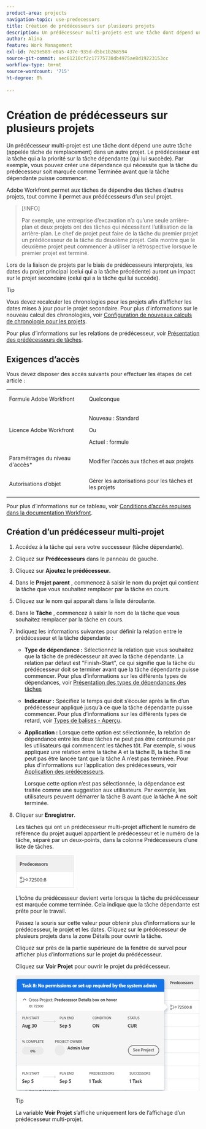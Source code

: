 ```yaml
---
product-area: projects
navigation-topic: use-predecessors
title: Création de prédécesseurs sur plusieurs projets
description: Un prédécesseur multi-projets est une tâche dont dépend une autre tâche (appelée tâche de remplacement) dans un autre projet. Le prédécesseur est la tâche qui a la priorité sur la tâche dépendante (qui lui succède). Par exemple, vous pouvez créer une dépendance qui nécessite que la tâche du prédécesseur soit marquée comme Terminée avant que la tâche dépendante puisse commencer.
author: Alina
feature: Work Management
exl-id: 7e29e589-e0a5-437e-935d-d5bc1b268594
source-git-commit: aec61210cf2c17775738db4975ae8d19223153cc
workflow-type: tm+mt
source-wordcount: '715'
ht-degree: 0%

---
```


# Création de prédécesseurs sur plusieurs projets

<!--Audited: 12/2023-->

Un prédécesseur multi-projet est une tâche dont dépend une autre tâche (appelée tâche de remplacement) dans un autre projet. Le prédécesseur est la tâche qui a la priorité sur la tâche dépendante (qui lui succède). Par exemple, vous pouvez créer une dépendance qui nécessite que la tâche du prédécesseur soit marquée comme Terminée avant que la tâche dépendante puisse commencer.

Adobe Workfront permet aux tâches de dépendre des tâches d’autres projets, tout comme il permet aux prédécesseurs d’un seul projet.

>[!INFO]
>
>Par exemple, une entreprise d’excavation n’a qu’une seule arrière-plan et deux projets ont des tâches qui nécessitent l’utilisation de la arrière-plan. Le chef de projet peut faire de la tâche du premier projet un prédécesseur de la tâche du deuxième projet. Cela montre que le deuxième projet peut commencer à utiliser la rétrospective lorsque le premier projet est terminé.

Lors de la liaison de projets par le biais de prédécesseurs interprojets, les dates du projet principal (celui qui a la tâche précédente) auront un impact sur le projet secondaire (celui qui a la tâche qui lui succède).

>[!TIP]
>
>Vous devez recalculer les chronologies pour les projets afin d’afficher les dates mises à jour pour le projet secondaire. Pour plus d’informations sur le nouveau calcul des chronologies, voir [Configuration de nouveaux calculs de chronologie pour les projets](../../../administration-and-setup/set-up-workfront/configure-system-defaults/configure-timeline-recalculations-projects.md).

Pour plus d’informations sur les relations de prédécesseur, voir [Présentation des prédécesseurs de tâches](../../../manage-work/tasks/use-prdcssrs/predecessors-overview.md).

## Exigences d’accès

Vous devez disposer des accès suivants pour effectuer les étapes de cet article :

<table style="table-layout:auto"> 
 <col> 
 <col> 
 <tbody> 
  <tr> 
   <td role="rowheader">Formule Adobe Workfront</td> 
   <td> <p>Quelconque</p> </td> 
  </tr> 
  <tr> 
   <td role="rowheader">Licence Adobe Workfront</td> 
   <td> <p>Nouveau : Standard </p> 
   Ou
   <p>Actuel : formule </p>
   </td> 
  </tr> 
  <tr> 
   <td role="rowheader">Paramétrages du niveau d'accès*</td> 
   <td> <p>Modifier l’accès aux tâches et aux projets</p> </td> 
  </tr> 
  <tr> 
   <td role="rowheader">Autorisations d’objet</td> 
   <td> <p>Gérer les autorisations pour les tâches et les projets</p> </td> 
  </tr> 
 </tbody> 
</table>

Pour plus d’informations sur ce tableau, voir [Conditions d’accès requises dans la documentation Workfront](/help/quicksilver/administration-and-setup/add-users/access-levels-and-object-permissions/access-level-requirements-in-documentation.md).


## Création d’un prédécesseur multi-projet

1. Accédez à la tâche qui sera votre successeur (tâche dépendante).
1. Cliquez sur **Prédécesseurs** dans le panneau de gauche.
1. Cliquez sur **Ajoutez le prédécesseur.**
1. Dans le **Projet parent** , commencez à saisir le nom du projet qui contient la tâche que vous souhaitez remplacer par la tâche en cours.
1. Cliquez sur le nom qui apparaît dans la liste déroulante.
1. Dans le **Tâche** , commencez à saisir le nom de la tâche que vous souhaitez remplacer par la tâche en cours.
1. Indiquez les informations suivantes pour définir la relation entre le prédécesseur et la tâche dépendante :

   * **Type de dépendance :** Sélectionnez la relation que vous souhaitez que la tâche de prédécesseur ait avec la tâche dépendante. La relation par défaut est &quot;Finish-Start&quot;, ce qui signifie que la tâche du prédécesseur doit se terminer avant que la tâche dépendante puisse commencer. Pour plus d’informations sur les différents types de dépendances, voir [Présentation des types de dépendances des tâches](../../../manage-work/tasks/use-prdcssrs/task-dependency-types.md)

   * **Indicateur :** Spécifiez le temps qui doit s’écouler après la fin d’un prédécesseur appliqué jusqu’à ce que la tâche dépendante puisse commencer. Pour plus d’informations sur les différents types de retard, voir [Types de balises - Aperçu](../../../manage-work/tasks/use-prdcssrs/lag-types.md).

   * **Application :** Lorsque cette option est sélectionnée, la relation de dépendance entre les deux tâches ne peut pas être contournée par les utilisateurs qui commencent les tâches tôt. Par exemple, si vous appliquez une relation entre la tâche A et la tâche B, la tâche B ne peut pas être lancée tant que la tâche A n’est pas terminée. Pour plus d’informations sur l’application des prédécesseurs, voir [Application des prédécesseurs](../../../manage-work/tasks/use-prdcssrs/enforced-predecessors.md).

     Lorsque cette option n’est pas sélectionnée, la dépendance est traitée comme une suggestion aux utilisateurs. Par exemple, les utilisateurs peuvent démarrer la tâche B avant que la tâche A ne soit terminée.

1. Cliquer sur **Enregistrer**.

   Les tâches qui ont un prédécesseur multi-projet affichent le numéro de référence du projet auquel appartient le prédécesseur et le numéro de la tâche, séparé par un deux-points, dans la colonne Prédécesseurs d’une liste de tâches.

   ![prédécesseur multi-projet](assets/cross-project-predecessor-in-list-view.png)

   L’icône du prédécesseur devient verte lorsque la tâche du prédécesseur est marquée comme terminée. Cela indique que la tâche dépendante est prête pour le travail.

   Passez la souris sur cette valeur pour obtenir plus d’informations sur le prédécesseur, le projet et les dates. Cliquez sur le prédécesseur de plusieurs projets dans la zone Détails pour ouvrir la tâche.

   Cliquez sur près de la partie supérieure de la fenêtre de survol pour afficher plus d’informations sur le projet du prédécesseur.

   Cliquez sur **Voir Projet** pour ouvrir le projet du prédécesseur.

   ![Détails des prédécesseurs sur plusieurs projets](assets/cross-project-predecessor-details.png)

   >[!TIP]
   >
   >   La variable **Voir Projet** s’affiche uniquement lors de l’affichage d’un prédécesseur multi-projet.


